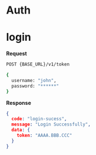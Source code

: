 # Auth

# login

**Request**
```bash
POST {BASE_URL}/v1/token

{
  username: "john",
  password: "******"
}
```

**Response**
```json
{
  code: "login-sucess",
  message: "Login Successfully",
  data: {
    token: "AAAA.BBB.CCC"
  }
}
```
